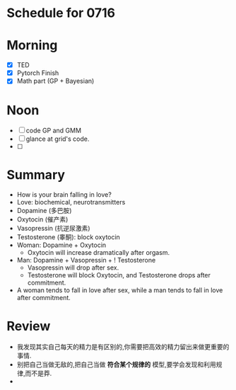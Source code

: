 # Schedule for 0716

# Morning
- [X] TED
- [X] Pytorch Finish
- [X] Math part (GP + Bayesian)

# Noon
- [ ] code GP and GMM
- [ ] glance at grid's code.
- [ ] 



















# Summary
- How is your brain falling in love?
- Love: biochemical, neurotransmitters
- Dopamine (多巴胺)
- Oxytocin (催产素)
- Vasopressin (抗逆尿激素)
- Testosterone (睾酮): block oxytocin
- Woman: Dopamine + Oxytocin
    - Oxytocin will increase dramatically after orgasm.
- Man: Dopamine + Vasopressin + ! Testosterone
    - Vasopressin will drop after sex.
    - Testosterone will block Oxytocin, and Testosterone drops after commitment.
- A woman tends to fall in love after sex, while a man tends to fall in love after commitment.



# Review
- 我发现其实自己每天的精力是有区别的,你需要把高效的精力留出来做更重要的事情.
- 别把自己当做无敌的,把自己当做 **符合某个规律的** 模型,要学会发现和利用规律,而不是莽.
- 


